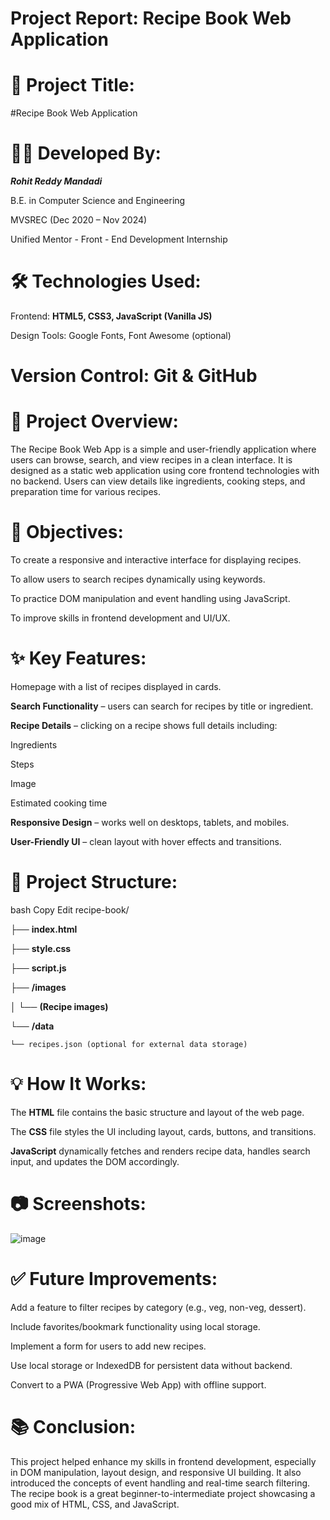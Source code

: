 # Project Report: Recipe Book Web Application
# 📌 Project Title:
#Recipe Book Web Application

# 👨‍💻 Developed By:
***Rohit Reddy Mandadi***

B.E. in Computer Science and Engineering

MVSREC (Dec 2020 – Nov 2024)

Unified Mentor - Front - End Development Internship

# 🛠️ Technologies Used:
Frontend: **HTML5, CSS3, JavaScript (Vanilla JS)**

Design Tools: Google Fonts, Font Awesome (optional)

# Version Control: Git & GitHub

# 📖 Project Overview:
The Recipe Book Web App is a simple and user-friendly application where users can browse, search, and view recipes in a clean interface. It is designed as a static web application using core frontend technologies with no backend. Users can view details like ingredients, cooking steps, and preparation time for various recipes.

# 🎯 Objectives:
To create a responsive and interactive interface for displaying recipes.

To allow users to search recipes dynamically using keywords.

To practice DOM manipulation and event handling using JavaScript.

To improve skills in frontend development and UI/UX.

# ✨ Key Features:
Homepage with a list of recipes displayed in cards.

**Search Functionality** – users can search for recipes by title or ingredient.

**Recipe Details** – clicking on a recipe shows full details including:

Ingredients

Steps

Image

Estimated cooking time

**Responsive Design** – works well on desktops, tablets, and mobiles.

**User-Friendly UI** – clean layout with hover effects and transitions.

# 🧩 Project Structure:
bash
Copy
Edit
recipe-book/

├── **index.html**

├── **style.css**

├── **script.js**

├── **/images**

│   └── **(Recipe images)**

└── **/data**

    └── recipes.json (optional for external data storage)
    
# 💡 How It Works:
The **HTML** file contains the basic structure and layout of the web page.

The **CSS** file styles the UI including layout, cards, buttons, and transitions.

**JavaScript** dynamically fetches and renders recipe data, handles search input, and updates the DOM accordingly.

# 📷 Screenshots:
![image](https://github.com/user-attachments/assets/3a3267f4-c6a9-4187-ad6e-53fa6485a5f4)


# ✅ Future Improvements:
Add a feature to filter recipes by category (e.g., veg, non-veg, dessert).

Include favorites/bookmark functionality using local storage.

Implement a form for users to add new recipes.

Use local storage or IndexedDB for persistent data without backend.

Convert to a PWA (Progressive Web App) with offline support.

# 📚 Conclusion:
This project helped enhance my skills in frontend development, especially in DOM manipulation, layout design, and responsive UI building. It also introduced the concepts of event handling and real-time search filtering. The recipe book is a great beginner-to-intermediate project showcasing a good mix of HTML, CSS, and JavaScript.
